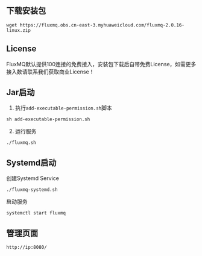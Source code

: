 ## 下载安装包
```shell
wget https://fluxmq.obs.cn-east-3.myhuaweicloud.com/fluxmq-2.0.16-linux.zip
```
## License
FluxMQ默认提供100连接的免费接入，安装包下载后自带免费License，如需更多接入数请联系我们获取商业License！

## Jar启动
1. 执行`add-executable-permission.sh`脚本
```shell
sh add-executable-permission.sh
```
2. 运行服务

```shell
./fluxmq.sh
```

## Systemd启动
创建Systemd Service

```shell
./fluxmq-systemd.sh
```

启动服务
```shell
systemctl start fluxmq
```


## 管理页面
```shell
http://ip:8080/
```

